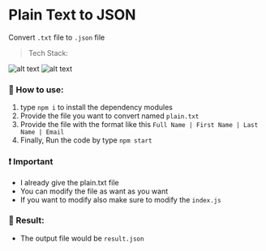 # Plain Text to JSON
Convert `.txt` file to `.json` file

> Tech Stack:

![alt text](https://i.imgur.com/nYUwci7.jpg "JavaScript") 
![alt text](https://i.imgur.com/AvoEJhZ.png "Node.js") 

### 🔰 How to use:
1. type `npm i` to install the dependency modules
2. Provide the file you want to convert named `plain.txt`
3. Provide the file with the format like this `Full Name | First Name | Last Name | Email`
4. Finally, Run the code by type `npm start`

### ❗️ Important
- I already give the plain.txt file
- You can modify the file as want as you want
- If you want to modify also make sure to modify the `index.js`

### 🔰 Result: 
- The output file would be `result.json`